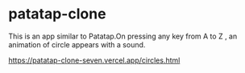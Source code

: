 # patatap-clone

This is an app similar to Patatap.On pressing any key from A to Z , an animation of circle appears with a sound.

https://patatap-clone-seven.vercel.app/circles.html
